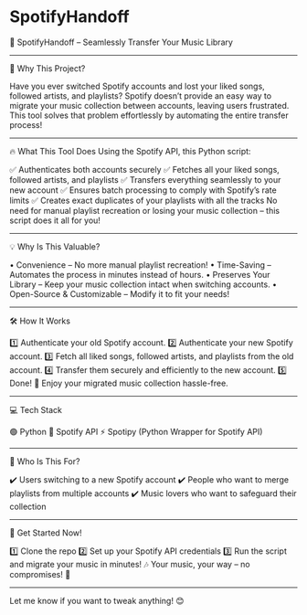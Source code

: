 # SpotifyHandoff

🎵 SpotifyHandoff – Seamlessly Transfer Your Music Library
________________________________________
🚀 Why This Project?

Have you ever switched Spotify accounts and lost your liked songs, followed artists, and playlists? Spotify doesn’t provide an easy way to migrate your music collection between accounts, leaving users frustrated. This tool solves that problem effortlessly by automating the entire transfer process!
________________________________________
🔥 What This Tool Does
Using the Spotify API, this Python script:

✅ Authenticates both accounts securely
✅ Fetches all your liked songs, followed artists, and playlists
✅ Transfers everything seamlessly to your new account
✅ Ensures batch processing to comply with Spotify’s rate limits
✅ Creates exact duplicates of your playlists with all the tracks
No need for manual playlist recreation or losing your music collection – this script does it all for you!
________________________________________
💡 Why Is This Valuable?

•	Convenience – No more manual playlist recreation!
•	Time-Saving – Automates the process in minutes instead of hours.
•	Preserves Your Library – Keep your music collection intact when switching accounts.
•	Open-Source & Customizable – Modify it to fit your needs!
________________________________________
🛠 How It Works

1️⃣ Authenticate your old Spotify account.
2️⃣ Authenticate your new Spotify account.
3️⃣ Fetch all liked songs, followed artists, and playlists from the old account.
4️⃣ Transfer them securely and efficiently to the new account.
5️⃣ Done! 🎉 Enjoy your migrated music collection hassle-free.
________________________________________

💻 Tech Stack

🟢 Python
🎵 Spotify API
⚡ Spotipy (Python Wrapper for Spotify API)
________________________________________
🎯 Who Is This For?

✔️ Users switching to a new Spotify account
✔️ People who want to merge playlists from multiple accounts
✔️ Music lovers who want to safeguard their collection
________________________________________
🌟 Get Started Now!

1️⃣ Clone the repo
2️⃣ Set up your Spotify API credentials
3️⃣ Run the script and migrate your music in minutes!
🎶 Your music, your way – no compromises! 🚀
________________________________________
Let me know if you want to tweak anything! 😊


